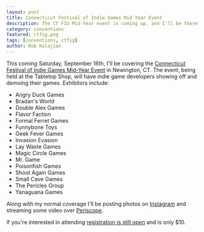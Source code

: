 ```yaml
---
layout: post
title: Connecticut Festival of Indie Games Mid Year Event
description: The CT FIG Mid-Year event is coming up, and I'll be there covering the show.
category: conventions
featured: ctfig.png
tags: [conventions, ctfig]
author: Rob Kalajian
---
```


This coming Saturday, September 16th, I'll be covering the [Connecticut Festival of Indie Games Mid-Year Event](http://www.ct-fig.com/festival-info.html) in Newington, CT. The event, being held at the Tabletop Shop, will have indie game developers showing off and demoing their games. Exhibitors include:

* Angry Duck Games
* Bradan's World
* Double Alex Games
* Flavor Faction
* Formal Ferret Games
* Funnybone Toys
* Geek Fever Games
* Invasion Evasion
* Lay Waste Games
* Magic Circle Games
* Mr. Game
* Poisonfish Games
* Shoot Again Games
* Small Cave Games
* The Pericles Group
* Yanaguana Games

Along with my normal coverage I'll be posting photos on [Instagram](http://instagram.com/r_kalajian) and streaming some video over [Periscope](http://periscope.tv/rkalajian).

If you're interested in attending [registration is still open](https://tabletop.events/conventions/connecticut-festival-of-indie-games-2016-mid-year-event/badgetypes) and is only $10.
